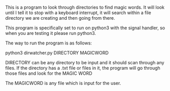 This is a program to look through directories to find magic words. It will look until I tell it to stop with a keyboard interrupt, it will search within a file directory we are creating and then going from there.

This program is specifically set to run on python3 with the signal handler, so when you are testing it please run python3.

The way to run the program is as follows:

python3 dirwatcher.py DIRECTORY MAGICWORD


DIRECTORY can be any directory to be input and it should scan through any files. If the directory has a .txt file or files in it, the program will go through those files and look for the MAGIC WORD

The MAGICWORD is any file which is input for the user.